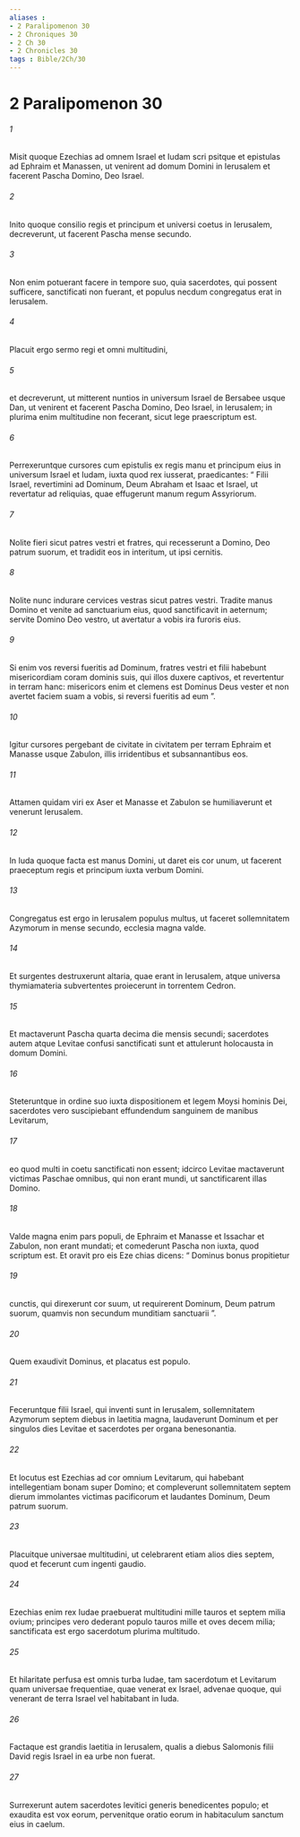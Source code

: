 ```yaml
---
aliases : 
- 2 Paralipomenon 30
- 2 Chroniques 30
- 2 Ch 30
- 2 Chronicles 30
tags : Bible/2Ch/30
---
```


# 2 Paralipomenon 30

###### 1
Misit quoque Ezechias ad omnem Israel et Iudam scri psitque et epistulas ad Ephraim et Manassen, ut venirent ad domum Domini in Ierusalem et facerent Pascha Domino, Deo Israel. 
###### 2
Inito quoque consilio regis et principum et universi coetus in Ierusalem, decreverunt, ut facerent Pascha mense secundo. 
###### 3
Non enim potuerant facere in tempore suo, quia sacerdotes, qui possent sufficere, sanctificati non fuerant, et populus necdum congregatus erat in Ierusalem. 
###### 4
Placuit ergo sermo regi et omni multitudini, 
###### 5
et decreverunt, ut mitterent nuntios in universum Israel de Bersabee usque Dan, ut venirent et facerent Pascha Domino, Deo Israel, in Ierusalem; in plurima enim multitudine non fecerant, sicut lege praescriptum est.
###### 6
Perrexeruntque cursores cum epistulis ex regis manu et principum eius in universum Israel et Iudam, iuxta quod rex iusserat, praedicantes: “ Filii Israel, revertimini ad Dominum, Deum Abraham et Isaac et Israel, ut revertatur ad reliquias, quae effugerunt manum regum Assyriorum. 
###### 7
Nolite fieri sicut patres vestri et fratres, qui recesserunt a Domino, Deo patrum suorum, et tradidit eos in interitum, ut ipsi cernitis. 
###### 8
Nolite nunc indurare cervices vestras sicut patres vestri. Tradite manus Domino et venite ad sanctuarium eius, quod sanctificavit in aeternum; servite Domino Deo vestro, ut avertatur a vobis ira furoris eius. 
###### 9
Si enim vos reversi fueritis ad Dominum, fratres vestri et filii habebunt misericordiam coram dominis suis, qui illos duxere captivos, et revertentur in terram hanc: misericors enim et clemens est Dominus Deus vester et non avertet faciem suam a vobis, si reversi fueritis ad eum ”.
###### 10
Igitur cursores pergebant de civitate in civitatem per terram Ephraim et Manasse usque Zabulon, illis irridentibus et subsannantibus eos. 
###### 11
Attamen quidam viri ex Aser et Manasse et Zabulon se humiliaverunt et venerunt Ierusalem. 
###### 12
In Iuda quoque facta est manus Domini, ut daret eis cor unum, ut facerent praeceptum regis et principum iuxta verbum Domini.
###### 13
Congregatus est ergo in Ierusalem populus multus, ut faceret sollemnitatem Azymorum in mense secundo, ecclesia magna valde. 
###### 14
Et surgentes destruxerunt altaria, quae erant in Ierusalem, atque universa thymiamateria subvertentes proiecerunt in torrentem Cedron.
###### 15
Et mactaverunt Pascha quarta decima die mensis secundi; sacerdotes autem atque Levitae confusi sanctificati sunt et attulerunt holocausta in domum Domini. 
###### 16
Steteruntque in ordine suo iuxta dispositionem et legem Moysi hominis Dei, sacerdotes vero suscipiebant effundendum sanguinem de manibus Levitarum, 
###### 17
eo quod multi in coetu sanctificati non essent; idcirco Levitae mactaverunt victimas Paschae omnibus, qui non erant mundi, ut sanctificarent illas Domino. 
###### 18
Valde magna enim pars populi, de Ephraim et Manasse et Issachar et Zabulon, non erant mundati; et comederunt Pascha non iuxta, quod scriptum est. Et oravit pro eis Eze chias dicens: “ Dominus bonus propitietur 
###### 19
cunctis, qui direxerunt cor suum, ut requirerent Dominum, Deum patrum suorum, quamvis non secundum munditiam sanctuarii ”. 
###### 20
Quem exaudivit Dominus, et placatus est populo.
###### 21
Feceruntque filii Israel, qui inventi sunt in Ierusalem, sollemnitatem Azymorum septem diebus in laetitia magna, laudaverunt Dominum et per singulos dies Levitae et sacerdotes per organa benesonantia. 
###### 22
Et locutus est Ezechias ad cor omnium Levitarum, qui habebant intellegentiam bonam super Domino; et compleverunt sollemnitatem septem dierum immolantes victimas pacificorum et laudantes Dominum, Deum patrum suorum.
###### 23
Placuitque universae multitudini, ut celebrarent etiam alios dies septem, quod et fecerunt cum ingenti gaudio. 
###### 24
Ezechias enim rex Iudae praebuerat multitudini mille tauros et septem milia ovium; principes vero dederant populo tauros mille et oves decem milia; sanctificata est ergo sacerdotum plurima multitudo. 
###### 25
Et hilaritate perfusa est omnis turba Iudae, tam sacerdotum et Levitarum quam universae frequentiae, quae venerat ex Israel, advenae quoque, qui venerant de terra Israel vel habitabant in Iuda. 
###### 26
Factaque est grandis laetitia in Ierusalem, qualis a diebus Salomonis filii David regis Israel in ea urbe non fuerat. 
###### 27
Surrexerunt autem sacerdotes levitici generis benedicentes populo; et exaudita est vox eorum, pervenitque oratio eorum in habitaculum sanctum eius in caelum.
